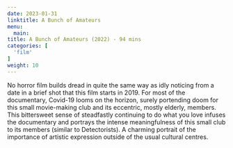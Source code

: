 ```yaml
---
date: 2023-01-31
linktitle: A Bunch of Amateurs
menu:
  main:
title: A Bunch of Amateurs (2022) - 94 mins
categories: [
  'film'
]
weight: 10
---
```


No horror film builds dread in quite the same way as idly noticing from a date in a brief shot that this film starts in 2019. For most of the documentary, Covid-19 looms on the horizon, surely portending doom for this small movie-making club and its eccentric, mostly elderly, members. This bittersweet sense of steadfastly continuing to do what you love infuses the documentary and portrays the intense meaningfulness of this small club to its members (similar to Detectorists). A charming portrait of the importance of artistic expression outside of the usual cultural centres.